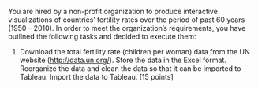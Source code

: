 You are hired by a non-profit organization to produce interactive visualizations of countries’ fertility rates over the period of past 60 years (1950 – 2010). In order to meet the organization’s requirements, you have outlined the following tasks and decided to execute them: 
1.	Download the total fertility rate (children per woman) data from the UN website (http://data.un.org/). Store the data in the Excel format. Reorganize the data and clean the data so that it can be imported to Tableau. Import the data to Tableau. [15 points]
